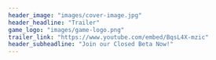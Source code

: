 ```yaml
---
header_image: "images/cover-image.jpg"
header_headline: "Trailer"
game_logo: "images/game-logo.png"
trailer_link: "https://www.youtube.com/embed/BqsL4X-mzic"
header_subheadline: "Join our Closed Beta Now!"
---
```

